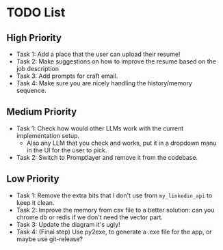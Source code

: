# TODO List

## High Priority
- Task 1: Add a place that the user can upload their resume!
- Task 2: Make suggestions on how to improve the resume based on the job description
- Task 3: Add prompts for craft email.
- Task 4: Make sure you are nicely handling the history/memory sequence. 


## Medium Priority
- Task 1: Check how would other LLMs work with the current implementation setup.
    - Also any LLM that you check and works, put it in a dropdown manu in the UI for the user to pick.
- Task 2: Switch to Promptlayer and remove it from the codebase.

## Low Priority
- Task 1: Remove the extra bits that I don't use from `my_linkedin_api` to keep it clean.
- Task 2: Improve the memory from csv file to a better solution: can you chrome db or redis if we don't need the vector part.
- Task 3: Update the diagram it's ugly!
- Task 4: (Final step) Use py2exe, to generate a .exe file for the app, or maybe use git-release?
